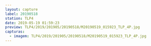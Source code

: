 ```yaml
---
layout: capture
label: 20190518
station: TLP4
date: 2019-05-19 01:59:23
preview: TLP4/2019/201905/20190518/M20190519_015923_TLP_4P.jpg
capturas:
  - imagem: TLP4/2019/201905/20190518/M20190519_015923_TLP_4P.jpg
---
```

